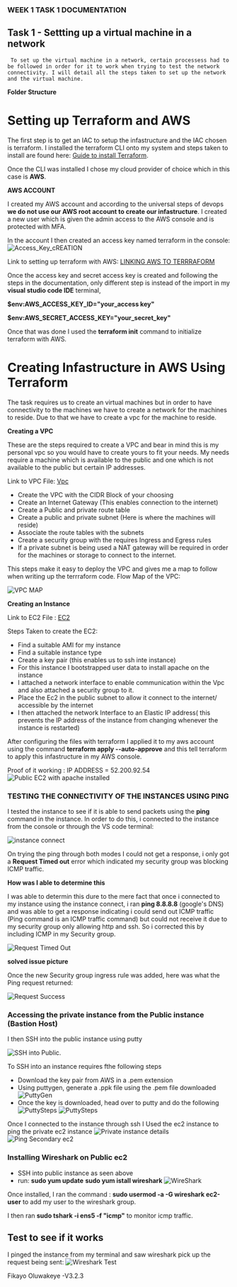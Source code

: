 ### WEEK 1 TASK 1 DOCUMENTATION

## Task 1 - Settting up a virtual machine in a network

     To set up the virtual machine in a network, certain processess had to be followed in order for it to work when trying to test the network connectivity. I will detail all the steps taken to set up the network  and the virtual machine.

**Folder Structure**

# Setting up Terraform and AWS

The first step is to get an IAC to setup the infastructure and the IAC chosen is terraform. I installed the terraform CLI onto my system and steps taken to install are found here:
[Guide to install Terraform](https://developer.hashicorp.com/terraform/tutorials/aws-get-started/install-cli).

Once the CLI was installed I chose my cloud provider of choice which in this case is **AWS**.

**AWS ACCOUNT**

I created my AWS account and according to the universal steps of devops **we do not use our AWS root account to create our infastructure**. I created a new user which is given the admin access to the AWS console and is protected with MFA.

In the account I then created an access key named terraform in the console:
![Access_Key_cREATION](./Assets/Createaccesskey_IAM_Global.png)

Link to setting up terraform with AWS: [LINKING AWS TO TERRRAFORM](https://developer.hashicorp.com/terraform/tutorials/aws-get-started/aws-build)

Once the access key and secret access key is created and following the steps in the documentation, only different step is instead of the import in my **visual studio code IDE** terminal,

**$env:AWS_ACCESS_KEY_ID="your_access key"**

**$env:AWS_SECRET_ACCESS_KEY="your_secret_key"**

Once that was done I used the **terraform init** command to initialize terraform with AWS.

# Creating Infastructure in AWS Using Terraform

The task requires us to create an virtual machines but in order to have connectivity to the machines we have to create a network for the machines to reside. Due to that we have to create a vpc for the machine to reside.

**Creating a VPC**

These are the steps required to create a VPC and bear in mind this is my personal vpc so you would have to create yours to fit your needs. My needs require a machine which is available to the public and one which is not available to the public but certain IP addresses.

Link to VPC File: [Vpc](./Code/modules/vpc/Vpc.tf)

- Create the VPC with the CIDR Block of your choosing
- Create an Internet Gateway (This enables connection to the internet)
- Create a Public and private route table
- Create a public and private subnet (Here is where the machines will reside)
- Associate the route tables with the subnets
- Create a security group with the requires Ingress and Egress rules
- If a private subnet is being used a NAT gateway will be required in order for the machines or storage to connect to the internet.

This steps make it easy to deploy the VPC and gives me a map to follow when writing up the terrraform code.
Flow Map of the VPC:

![VPC MAP](./Assets/Vpc_Map.png)

**Creating an Instance**

Link to EC2 File : [EC2](./Code/modules/vpc/Ec2.tf)

Steps Taken to create the EC2:

- Find a suitable AMI for my instance
- Find a suitable instance type
- Create a key pair (this enables us to ssh inte instance)
- For this instance I bootstrapped user data to install apache on the instance
- I attached a network interface to enable communication within the Vpc and also attached a security group to it.
- Place the Ec2 in the public subnet to allow it connect to the internet/ accessible by the internet
- I then attached the network Interface to an Elastic IP address( this prevents the IP address of the instance from changing whenever the instance is restarted)

After configuring the files with terraform I applied it to my aws account using the command **terraform apply --auto-approve** and this tell terraform to apply this infastructure in my AWS console.

Proof of it working :
IP ADDRESS = 52.200.92.54
![Public EC2 with apache installed](<./Assets/successfullyLaunchedEc2(Public).png>)

### TESTING THE CONNECTIVITY OF THE INSTANCES USING PING

I tested the instance to see if it is able to send packets using the **ping** command in the instance. In order to do this, i connected to the instance from the console or through the VS code terminal:

![instance connect](./Assets/Connecttoinstance.png)

On trying the ping through both modes I could not get a response, i only got a **Request Timed out** error which indicated my security group was blocking ICMP traffic.

**How was I able to determine this**

I was able to determin this dure to the mere fact that once i connected to my instance using the instance connect, i ran **ping 8.8.8.8** (google's DNS) and was able to get a response indicating i could send out ICMP traffic (Ping command is an ICMP traffic command) but could not receive it due to my security group only allowing http and ssh. So i corrected this by including ICMP in my Security group.

![Request Timed Out](./Assets/PingError.png)

**solved issue picture**

Once the new Security group ingress rule was added, here was what the Ping request returned:

![Request Success](./Assets/PingSuccess.png)

### Accessing the private instance from the Public instance (Bastion Host)

I then SSH into the public instance using putty

![SSH into Public](./Assets/Putty.png).

To SSH into an instance requires fthe following steps

- Download the key pair from AWS in a .pem extension
- Using puttygen, generate a .ppk file using the .pem file downloaded
  ![PuttyGen](./Assets/puttygen.png)
- Once the key is downloaded, head over to putty and do the following
  ![PuttySteps](./Assets/PuttyConnect.png)
  ![PuttySteps](./Assets/auth.png)

Once I connected to the instance through ssh I Used the ec2 instance to ping the private ec2 instance
![Private instance details](./Assets/privateInstance.png)
![Ping Secondary ec2](./Assets/pingSecondary.png)

### Installing Wireshark on Public ec2

- SSH into public instance as seen above
- run:
  **sudo yum update**
  **sudo yum istall wireshark**
  ![WireShark](./Assets/Wireshark.png)

Once installed, I ran the command :
**sudo usermod -a -G wireshark ec2-user**
to add my user to the wireshark group.

I then ran **sudo tshark -i ens5 -f "icmp"** to monitor icmp traffic.

## Test to see if it works

I pinged the instance from my terminal and saw wireshark pick up the request being sent:
![Wireshark Test](./Assets/WiresharkTest.png)

Fikayo Oluwakeye -V3.2.3
